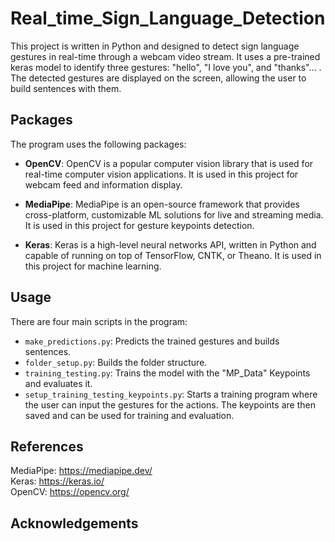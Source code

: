 # Real_time_Sign_Language_Detection
This project is written in Python and designed to detect sign language 
gestures in real-time through a webcam video stream. It uses a pre-trained 
keras model to identify three gestures: "hello", "I love you", and "thanks"... . 
The detected gestures are displayed on the screen, allowing the user to build 
sentences with them.

## Packages
The program uses the following packages:

* **OpenCV**: OpenCV is a popular computer vision library that is used for real-time computer vision applications. It is used in this project for webcam feed and information display.

* **MediaPipe**: MediaPipe is an open-source framework that provides cross-platform, customizable ML solutions for live and streaming media. It is used in this project for gesture keypoints detection.

* **Keras**: Keras is a high-level neural networks API, written in Python and capable of running on top of TensorFlow, CNTK, or Theano. It is used in this project for machine learning.

## Usage
There are four main scripts in the program:

* `make_predictions.py`: Predicts the trained gestures and builds sentences.
* `folder_setup.py`: Builds the folder structure.
* `training_testing.py`: Trains the model with the "MP_Data" Keypoints and evaluates it.
* `setup_training_testing_keypoints.py`: Starts a training program where the user can input the gestures for the actions. The keypoints are then saved and can be used for training and evaluation.

## References
MediaPipe: https://mediapipe.dev/ <br>
Keras: https://keras.io/ <br>
OpenCV: https://opencv.org/ <br>

## Acknowledgements
